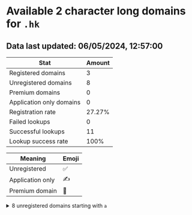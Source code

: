 # Available 2 character long domains for `.hk`

## Data last updated: 06/05/2024, 12:57:00

|Stat|Amount|
|--|--|
|Registered domains|3|
|Unregistered domains|8|
|Premium domains|0|
|Application only domains|0|
|Registration rate|27.27%|
|Failed lookups|0|
|Successful lookups|11|
|Lookup success rate|100%|


|Meaning|Emoji|
|--|--|
|Unregistered|:white_check_mark:|
|Application only|:writing_hand:|
|Premium domain|:gem:|

<details>
<summary>8 unregistered domains starting with <bold><code>a</code></bold></summary>

|Type|Domain|
|--|--|
|:white_check_mark:|`ac.hk`|
|:white_check_mark:|`ad.hk`|
|:white_check_mark:|`ae.hk`|
|:white_check_mark:|`af.hk`|
|:white_check_mark:|`ag.hk`|
|:white_check_mark:|`ah.hk`|
|:white_check_mark:|`ai.hk`|
|:white_check_mark:|`ak.hk`|
</details>